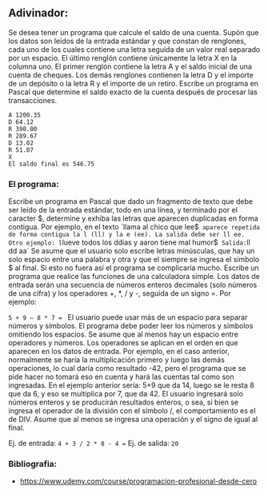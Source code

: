 ## Adivinador: 
Se desea tener un programa que calcule el saldo de una cuenta. Supón que los datos son leídos de la entrada estándar y que constan de renglones, cada uno de los cuales contiene una letra seguida de un valor real separado por un espacio. El último renglón contiene únicamente la letra X en la columna uno.
El primer renglón contiene la letra A y el saldo inicial de una cuenta de cheques. Los demás renglones contienen la letra D y el importe de un depósito o la letra R y el importe de un retiro. Escribe un programa en Pascal que determine el saldo exacto de la cuenta después de procesar las transacciones.

    A 1200.35
    D 64.12
    R 390.00
    R 289.67
    D 13.02
    R 51.07
    X
    El saldo final es 546.75

### El programa:
Escribe un programa en Pascal que dado un fragmento de texto que debe ser leído de la entrada estándar, todo en una línea, y terminado por el caracter $, determine y exhiba las letras que aparecen duplicadas en forma contigua.
Por ejemplo, en el texto `llama al chico que lee$` aparece repetida de forma contigua la l (ll) y la e (ee). La salida debe ser ll ee.
Otro ejemplo: l`lueve todos los ddias y aaron tiene mal humor$` 
Salida: `ll dd aa`
Se asume que el usuario solo escribe letras minúsculas, que hay un solo espacio entre una palabra y otra y que el siempre se ingresa el símbolo $ al final. Si esto no fuera así el programa se complicaría mucho.
Escribe un programa que realice las funciones de una calculadora simple. Los datos de entrada serán una secuencia de números enteros decimales (solo números de una cifra) y los operadores +, *, / y -, seguida de un signo =. Por ejemplo:

`5 + 9 – 8 * 7 =
`
El usuario puede usar más de un espacio para separar números y símbolos. El programa debe poder leer los números y símbolos omitiendo los espacios. Se asume que al menos hay un espacio entre operadores y números. Los operadores se aplican en el orden en que aparecen en los datos de entrada. Por ejemplo, en el caso anterior, normalmente se haría la multiplicación primero y luego las demás operaciones, lo cual daría como resultado -42, pero el programa que se pide hacer no tomará eso en cuenta y hará las cuentas tal como son ingresadas. En el ejemplo anterior sería: 5+9 que da 14, luego se le resta 8 que da 6, y eso se multiplica por 7, que da 42.
El usuario ingresará solo números enteros y se producirán resultados enteros, o sea, si bien se ingresa el operador de la división con el símbolo /, el comportamiento es el de DIV. Asume que al menos se ingresa una operación y el signo de igual al final.

Ej. de entrada: `4 + 3 / 2 * 8 - 4 =`
Ej. de salida: `20`

### Bibliografia:
- https://www.udemy.com/course/programacion-profesional-desde-cero
